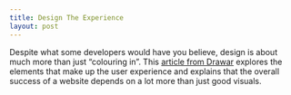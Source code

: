 ```yaml
---
title: Design The Experience
layout: post
---
```


Despite what some developers would have you believe, design is about much more than just “colouring in”. This [article from Drawar](http://www.drawar.com/articles/design-the-experience) explores the elements that make up the user experience and explains that the overall success of a website depends on a lot more than just good visuals.